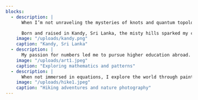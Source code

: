 ```yaml
---
blocks:
  - description: |
      When I’m not unraveling the mysteries of knots and quantum topology, you can usually find me exploring art, nature, and creativity.

      Born and raised in Kandy, Sri Lanka, the misty hills sparked my curiosity. I spent hours sketching patterns and observing nature.
    image: "/uploads/kandy.png"
    caption: "Kandy, Sri Lanka"
  - description: |
      My passion for numbers led me to pursue higher education abroad. During my Ph.D., I delved into quantum topology and knot theory.
    image: "/uploads/art1.jpeg"
    caption: "Exploring mathematics and patterns"
  - description: |
      When not immersed in equations, I explore the world through painting, photography, and hiking.
    image: "/uploads/hike1.jpeg"
    caption: "Hiking adventures and nature photography"
---
```








